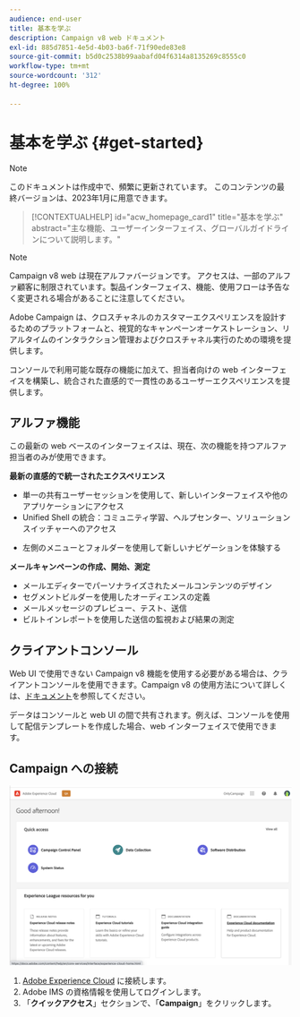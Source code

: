 ```yaml
---
audience: end-user
title: 基本を学ぶ
description: Campaign v8 web ドキュメント
exl-id: 885d7851-4e5d-4b03-ba6f-71f90ede83e8
source-git-commit: b5d0c2538b99aabafd04f6314a8135269c8555c0
workflow-type: tm+mt
source-wordcount: '312'
ht-degree: 100%

---
```


# 基本を学ぶ {#get-started}

>[!NOTE]
>
>このドキュメントは作成中で、頻繁に更新されています。 このコンテンツの最終バージョンは、2023年1月に用意できます。

<!--
V8 web overview
context, scope (targets cross-channel practitioners), limitations
only existing customers
-->
>[!CONTEXTUALHELP]
>id="acw_homepage_card1"
>title="基本を学ぶ"
>abstract="主な機能、ユーザーインターフェイス、グローバルガイドラインについて説明します。"

>[!NOTE]
>
>Campaign v8 web は現在アルファバージョンです。 アクセスは、一部のアルファ顧客に制限されています。製品インターフェイス、機能、使用フローは予告なく変更される場合があることに注意してください。

Adobe Campaign は、クロスチャネルのカスタマーエクスペリエンスを設計するためのプラットフォームと、視覚的なキャンペーンオーケストレーション、リアルタイムのインタラクション管理およびクロスチャネル実行のための環境を提供します。

コンソールで利用可能な既存の機能に加えて、担当者向けの web インターフェイスを構築し、統合された直感的で一貫性のあるユーザーエクスペリエンスを提供します。

## アルファ機能

この最新の web ベースのインターフェイスは、現在、次の機能を持つアルファ担当者のみが使用できます。

**最新の直感的で統一されたエクスペリエンス**

* 単一の共有ユーザーセッションを使用して、新しいインターフェイスや他のアプリケーションにアクセス
* Unified Shell の統合：コミュニティ学習、ヘルプセンター、ソリューションスイッチャーへのアクセス
<!--
No search and pulse notifications in Alpha
-->
* 左側のメニューとフォルダーを使用して新しいナビゲーションを体験する

**メールキャンペーンの作成、開始、測定**

* メールエディターでパーソナライズされたメールコンテンツのデザイン
* セグメントビルダーを使用したオーディエンスの定義
* メールメッセージのプレビュー、テスト、送信
* ビルトインレポートを使用した送信の監視および結果の測定

<!--
add info somewhere to remind users that
* they still have access to their console (+ link to v8 console doc)
* they keep their existing data (example: will be able to use their existing delivery templates to create deliveries)
-->

## クライアントコンソール

Web UI で使用できない Campaign v8 機能を使用する必要がある場合は、クライアントコンソールを使用できます。Campaign v8 の使用方法について詳しくは、[ドキュメント](https://experienceleague.adobe.com/docs/campaign/campaign-v8/campaign-home.html?lang=ja)を参照してください。

データはコンソールと web UI の間で共有されます。例えば、コンソールを使用して配信テンプレートを作成した場合、web インターフェイスで使用できます。

## Campaign への接続

![](assets/connect.png)

1. [Adobe Experience Cloud](http://experience.adobe.com) に接続します。
1. Adobe IMS の資格情報を使用してログインします。
1. 「**クイックアクセス**」セクションで、「**Campaign**」をクリックします。

<!--
-> experience cloud home: "Campaign" -> home campaign v8
-> or Campaign v8 web if direct URL
-->
